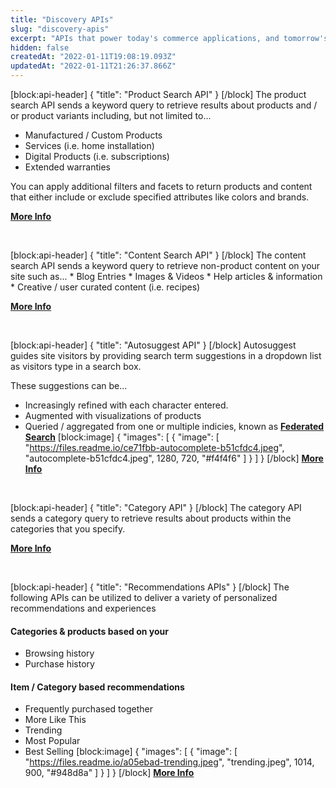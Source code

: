 ```yaml
---
title: "Discovery APIs"
slug: "discovery-apis"
excerpt: "APIs that power today's commerce applications, and tomorrow's innovations"
hidden: false
createdAt: "2022-01-11T19:08:19.093Z"
updatedAt: "2022-01-11T21:26:37.866Z"
---
```

[block:api-header]
{
  "title": "Product Search API"
}
[/block]
The product search API sends a keyword query to retrieve results about products and / or product variants including, but not limited to...
  * Manufactured / Custom Products
  * Services (i.e. home installation)
  * Digital Products (i.e. subscriptions)
  * Extended warranties

You can apply additional filters and facets to return products and content that either include or exclude specified attributes like colors and brands.

**[More Info](https://bloomreach-search.readme.io/docs/product-search-api)**

<p>&nbsp;</p>
[block:api-header]
{
  "title": "Content Search API"
}
[/block]
The content search API sends a keyword query to retrieve non-product content on your site such as...
  * Blog Entries
  * Images & Videos
  * Help articles & information
  * Creative / user curated content (i.e. recipes)

**[More Info](https://bloomreach-search.readme.io/docs/content-search-api)**

<p>&nbsp;</p>
[block:api-header]
{
  "title": "Autosuggest API"
}
[/block]
Autosuggest guides site visitors by providing search term suggestions in a dropdown list as visitors type in a search box. 

These suggestions can be...
  * Increasingly refined with each character entered.
  * Augmented with visualizations of products
  * Queried / aggregated from one or multiple indicies, known as **[Federated Search](https://bloomreach-search.readme.io/docs/overview-federated-search)** 
[block:image]
{
  "images": [
    {
      "image": [
        "https://files.readme.io/ce71fbb-autocomplete-b51cfdc4.jpeg",
        "autocomplete-b51cfdc4.jpeg",
        1280,
        720,
        "#f4f4f6"
      ]
    }
  ]
}
[/block]
**[More Info](https://bloomreach-search.readme.io/docs/autosuggest-api)**

<p>&nbsp;</p>
[block:api-header]
{
  "title": "Category API"
}
[/block]
The category API sends a category query to retrieve results about products within the categories that you specify.

**[More Info](https://bloomreach-search.readme.io/docs/category-api)**

<p>&nbsp;</p>
[block:api-header]
{
  "title": "Recommendations APIs"
}
[/block]
The following APIs can be utilized to deliver a variety of personalized recommendations and experiences

#### Categories & products based on your
  * Browsing history
  * Purchase history

#### Item / Category based recommendations
  * Frequently purchased together
  * More Like This
  * Trending
  * Most Popular
  * Best Selling
[block:image]
{
  "images": [
    {
      "image": [
        "https://files.readme.io/a05ebad-trending.jpeg",
        "trending.jpeg",
        1014,
        900,
        "#948d8a"
      ]
    }
  ]
}
[/block]
**[More Info](https://bloomreach-search.readme.io/docs/pathways-recommendations-api)**

<p>&nbsp;</p>